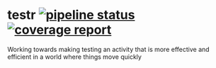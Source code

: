 # testr  [![pipeline status](https://gitlab.com/evan-duncan/testr/badges/develop/pipeline.svg)](https://gitlab.com/evan-duncan/testr/commits/develop) [![coverage report](https://gitlab.com/evan-duncan/testr/badges/develop/coverage.svg)](https://gitlab.com/evan-duncan/testr/commits/develop)

Working towards making testing an activity that is more effective and efficient in a world where things move quickly
